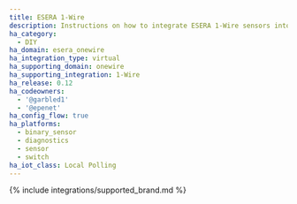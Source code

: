 ```yaml
---
title: ESERA 1-Wire
description: Instructions on how to integrate ESERA 1-Wire sensors into Home Assistant.
ha_category:
  - DIY
ha_domain: esera_onewire
ha_integration_type: virtual
ha_supporting_domain: onewire
ha_supporting_integration: 1-Wire
ha_release: 0.12
ha_codeowners:
  - '@garbled1'
  - '@epenet'
ha_config_flow: true
ha_platforms:
  - binary_sensor
  - diagnostics
  - sensor
  - switch
ha_iot_class: Local Polling
---
```


{% include integrations/supported_brand.md %}
